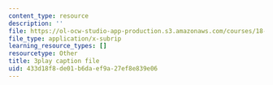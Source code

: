 ```yaml
---
content_type: resource
description: ''
file: https://ol-ocw-studio-app-production.s3.amazonaws.com/courses/18-03sc-differential-equations-fall-2011/433d18f8de01b6daef9a27ef8e839e06_LbKKzMag5Rc.srt
file_type: application/x-subrip
learning_resource_types: []
resourcetype: Other
title: 3play caption file
uid: 433d18f8-de01-b6da-ef9a-27ef8e839e06
---
```

